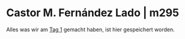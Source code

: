 # Castor M. Fernández Lado | m295
Alles was wir am [Tag 1](./Tag1/) gemacht haben, ist hier gespeichert worden.